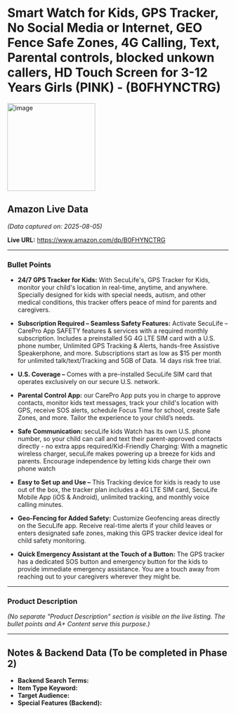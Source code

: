 # Smart Watch for Kids, GPS Tracker, No Social Media or Internet, GEO Fence Safe Zones, 4G Calling, Text, Parental controls, blocked unkown callers, HD Touch Screen for 3-12 Years Girls (PINK) - (B0FHYNCTRG)

<img width="200" height="200" alt="image" src="https://github.com/user-attachments/assets/01e7ca62-57fc-4186-8c5f-5c0e5fd19749" />

## Amazon Live Data
*(Data captured on: 2025-08-05)*

**Live URL:** https://www.amazon.com/dp/B0FHYNCTRG


---

### Bullet Points

- **24/7 GPS Tracker for Kids:** With SecuLife's, GPS Tracker for Kids, monitor your child's location in real-time, anytime, and anywhere. Specially designed for kids with special needs, autism, and other medical conditions, this tracker offers peace of mind for parents and caregivers.

- **Subscription Required – Seamless Safety Features:** Activate SecuLife – CarePro App SAFETY features & services with a required monthly subscription. Includes a preinstalled 5G 4G LTE SIM card with a U.S. phone number, Unlimited GPS Tracking & Alerts, hands-free Assistive Speakerphone, and more. Subscriptions start as low as $15 per month for unlimited talk/text/Tracking and 5GB of Data. 14 days risk free trial.

- **U.S. Coverage –** Comes with a pre-installed SecuLife SIM card that operates exclusively on our secure U.S. network.

- **Parental Control App:** our CarePro App puts you in charge to approve contacts, monitor kids text messages, track your child's location with GPS, receive SOS alerts, schedule Focus Time for school, create Safe Zones, and more. Tailor the experience to your child’s needs.

- **Safe Communication:** secuLife kids Watch has its own U.S. phone number, so your child can call and text their parent-approved contacts directly - no extra apps required/Kid-Friendly Charging: With a magnetic wireless charger, secuLife makes powering up a breeze for kids and parents. Encourage independence by letting kids charge their own phone watch

- **Easy to Set up and Use –** This Tracking device for kids is ready to use out of the box, the tracker plan includes a 4G LTE SIM card, SecuLife Mobile App (iOS & Android), unlimited tracking, and monthly voice calling minutes.

- **Geo-Fencing for Added Safety:** Customize Geofencing areas directly on the SecuLife app. Receive real-time alerts if your child leaves or enters designated safe zones, making this GPS tracker device ideal for child safety monitoring.

- **Quick Emergency Assistant at the Touch of a Button:** The GPS tracker has a dedicated SOS button and emergency button for the kids to provide immediate emergency assistance. You are a touch away from reaching out to your caregivers wherever they might be.

---

### Product Description

*(No separate "Product Description" section is visible on the live listing. The bullet points and A+ Content serve this purpose.)*

---
## Notes & Backend Data (To be completed in Phase 2)

- **Backend Search Terms:**
- **Item Type Keyword:**
- **Target Audience:**
- **Special Features (Backend):**
